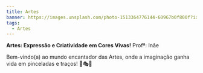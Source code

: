 ```yaml
---
title: Artes
banner: https://images.unsplash.com/photo-1513364776144-60967b0f800f?ixlib=rb-4.0.3&ixid=M3wxMjA3fDB8MHxwaG90by1wYWdlfHx8fGVufDB8fHx8fA%3D%3D&auto=format&fit=crop&w=871&q=80
tags:
  - Artes
---
```

**Artes: Expressão e Criatividade em Cores Vivas!** Profª: Inâe

Bem-vindo(a) ao mundo encantador das Artes, onde a imaginação ganha vida em pinceladas e traços! 🎨🎭🎶